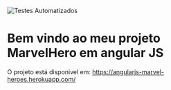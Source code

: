 ![Testes Automatizados](https://github.com/vook/heroes_angularjs/actions/workflows/main/badge.svg)

# Bem vindo ao meu projeto MarvelHero em angular JS

O projeto está disponivel em: https://angularjs-marvel-heroes.herokuapp.com/